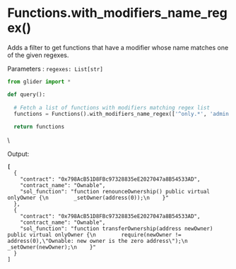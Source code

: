 # Functions.with\_modifiers\_name\_regex()

Adds a filter to get functions that have a modifier whose name matches one of the given regexes.

Parameters : `regexes: List[str]`

```python
from glider import *

def query():
  
  # Fetch a list of functions with modifiers matching regex list
  functions = Functions().with_modifiers_name_regex(['^only.*', 'admin']).exec(10)

  return functions
```

\


Output:

<pre class="language-json"><code class="lang-json"><strong>[
</strong>  {
    "contract": "0x798AcB51D8FBc97328835eE2027047a8B54533AD",
    "contract_name": "Ownable",
    "sol_function": "function renounceOwnership() public virtual onlyOwner {\n        _setOwner(address(0));\n    }"
  },
  {
    "contract": "0x798AcB51D8FBc97328835eE2027047a8B54533AD",
    "contract_name": "Ownable",
    "sol_function": "function transferOwnership(address newOwner) public virtual onlyOwner {\n        require(newOwner != address(0),\"Ownable: new owner is the zero address\");\n        _setOwner(newOwner);\n    }"
  }
]
</code></pre>
